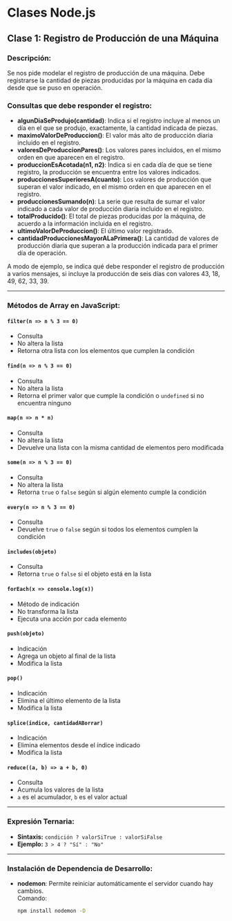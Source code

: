 # Clases Node.js

## Clase 1: Registro de Producción de una Máquina

### Descripción:
Se nos pide modelar el registro de producción de una máquina. Debe registrarse la cantidad de piezas producidas por la máquina en cada día desde que se puso en operación.

### Consultas que debe responder el registro:

- **algunDiaSeProdujo(cantidad)**: Indica si el registro incluye al menos un día en el que se produjo, exactamente, la cantidad indicada de piezas.
- **maximoValorDeProduccion()**: El valor más alto de producción diaria incluido en el registro.
- **valoresDeProduccionPares()**: Los valores pares incluidos, en el mismo orden en que aparecen en el registro.
- **produccionEsAcotada(n1, n2)**: Indica si en cada día de que se tiene registro, la producción se encuentra entre los valores indicados.
- **produccionesSuperioresA(cuanto)**: Los valores de producción que superan el valor indicado, en el mismo orden en que aparecen en el registro.
- **produccionesSumando(n)**: La serie que resulta de sumar el valor indicado a cada valor de producción diaria incluido en el registro.
- **totalProducido()**: El total de piezas producidas por la máquina, de acuerdo a la información incluida en el registro.
- **ultimoValorDeProduccion()**: El último valor registrado.
- **cantidadProduccionesMayorALaPrimera()**: La cantidad de valores de producción diaria que superan a la producción indicada para el primer día de operación.

A modo de ejemplo, se indica qué debe responder el registro de producción a varios mensajes, si incluye la producción de seis días con valores 43, 18, 49, 62, 33, 39.

---

### Métodos de Array en JavaScript:

#### `filter(n => n % 3 == 0)`
- Consulta
- No altera la lista
- Retorna otra lista con los elementos que cumplen la condición

#### `find(n => n % 3 == 0)`
- Consulta
- No altera la lista
- Retorna el primer valor que cumple la condición o `undefined` si no encuentra ninguno

#### `map(n => n * n)`
- Consulta
- No altera la lista
- Devuelve una lista con la misma cantidad de elementos pero modificada

#### `some(n => n % 3 == 0)`
- Consulta
- No altera la lista
- Retorna `true` o `false` según si algún elemento cumple la condición

#### `every(n => n % 3 == 0)`
- Consulta
- Devuelve `true` o `false` según si todos los elementos cumplen la condición

#### `includes(objeto)`
- Consulta
- Retorna `true` o `false` si el objeto está en la lista

#### `forEach(x => console.log(x))`
- Método de indicación
- No transforma la lista
- Ejecuta una acción por cada elemento

#### `push(objeto)`
- Indicación
- Agrega un objeto al final de la lista
- Modifica la lista

#### `pop()`
- Indicación
- Elimina el último elemento de la lista
- Modifica la lista

#### `splice(indice, cantidadABorrar)`
- Indicación
- Elimina elementos desde el índice indicado
- Modifica la lista

#### `reduce((a, b) => a + b, 0)`
- Consulta
- Acumula los valores de la lista
- `a` es el acumulador, `b` es el valor actual

---

### Expresión Ternaria:
- **Sintaxis:** `condición ? valorSiTrue : valorSiFalse`
- **Ejemplo:** `3 > 4 ? "Sí" : "No"`

---

### Instalación de Dependencia de Desarrollo:

- **nodemon**: Permite reiniciar automáticamente el servidor cuando hay cambios.  
  Comando:  
  ```bash
  npm install nodemon -D
